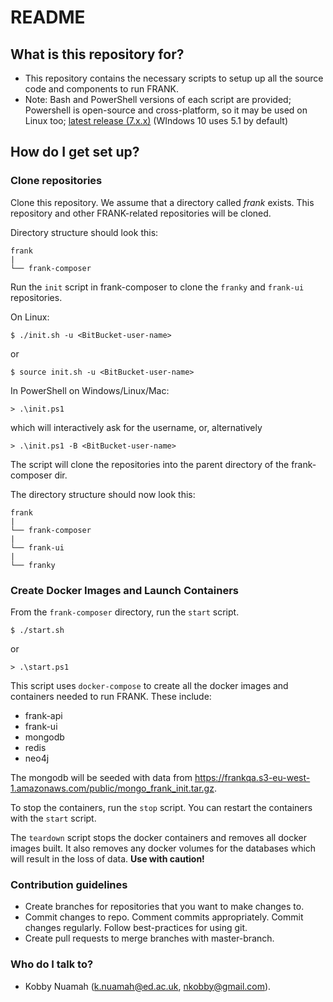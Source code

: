 # README #


## What is this repository for? ###

* This repository contains the necessary scripts to setup up all the source code and components to run FRANK.
* Note: Bash and PowerShell versions of each script are provided; Powershell is open-source and cross-platform, so it may be used on Linux too; [latest release (7.x.x)](https://github.com/PowerShell/PowerShell/releases) (WIndows 10 uses 5.1 by default)


## How do I get set up? ###

### Clone repositories

Clone this repository. We assume that a directory called _frank_ exists. This repository and other FRANK-related repositories will be cloned.

Directory structure should look this:   
```
frank  
| 
└── frank-composer        
```

Run the `init` script in frank-composer to clone the `franky` and `frank-ui` repositories.

On Linux:
```
$ ./init.sh -u <BitBucket-user-name>
```
or
```
$ source init.sh -u <BitBucket-user-name>
```
In PowerShell on Windows/Linux/Mac:
```
> .\init.ps1
```
which will interactively ask for the username, or, alternatively
```
> .\init.ps1 -B <BitBucket-user-name>
```
The script will clone the repositories into the parent directory of the frank-composer dir.   

The directory structure should now look this:   
```
frank  
| 
└── frank-composer  
| 
└── frank-ui
| 
└── franky      
```

### Create Docker Images and Launch Containers
From the `frank-composer` directory, run the `start` script.
```
$ ./start.sh
```
or
```
> .\start.ps1
```
This script uses `docker-compose` to create all the docker images and containers needed to run FRANK. These include:
* frank-api
* frank-ui
* mongodb
* redis
* neo4j

The mongodb will be seeded with data from
https://frankqa.s3-eu-west-1.amazonaws.com/public/mongo_frank_init.tar.gz.

To stop the containers, run the `stop` script. You can restart the containers with the `start` script.

The `teardown` script stops the docker containers and removes all docker images built. It also removes any docker volumes for the databases which will result in the loss of data. __Use with caution!__

### Contribution guidelines ###

* Create branches for repositories that you want to make changes to.
* Commit changes to repo. Comment commits appropriately. Commit changes regularly. Follow best-practices for using git.
* Create pull requests to merge branches with master-branch.


### Who do I talk to? ###

* Kobby Nuamah (k.nuamah@ed.ac.uk, nkobby@gmail.com).
